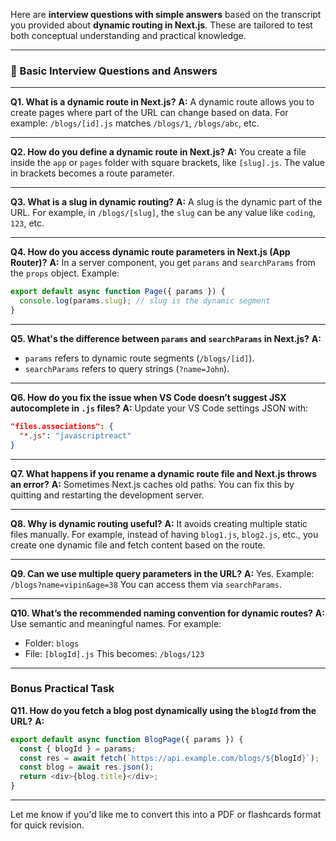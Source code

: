 Here are **interview questions with simple answers** based on the transcript you provided about **dynamic routing in Next.js**. These are tailored to test both conceptual understanding and practical knowledge.

---

### 🔹 Basic Interview Questions and Answers

---

**Q1. What is a dynamic route in Next.js?**
**A:** A dynamic route allows you to create pages where part of the URL can change based on data. For example: `/blogs/[id].js` matches `/blogs/1`, `/blogs/abc`, etc.

---

**Q2. How do you define a dynamic route in Next.js?**
**A:** You create a file inside the `app` or `pages` folder with square brackets, like `[slug].js`. The value in brackets becomes a route parameter.

---

**Q3. What is a slug in dynamic routing?**
**A:** A slug is the dynamic part of the URL. For example, in `/blogs/[slug]`, the `slug` can be any value like `coding`, `123`, etc.

---

**Q4. How do you access dynamic route parameters in Next.js (App Router)?**
**A:** In a server component, you get `params` and `searchParams` from the `props` object. Example:

```js
export default async function Page({ params }) {
  console.log(params.slug); // slug is the dynamic segment
}
```

---

**Q5. What's the difference between `params` and `searchParams` in Next.js?**
**A:**

* `params` refers to dynamic route segments (`/blogs/[id]`).
* `searchParams` refers to query strings (`?name=John`).

---

**Q6. How do you fix the issue when VS Code doesn’t suggest JSX autocomplete in `.js` files?**
**A:** Update your VS Code settings JSON with:

```json
"files.associations": {
  "*.js": "javascriptreact"
}
```

---

**Q7. What happens if you rename a dynamic route file and Next.js throws an error?**
**A:** Sometimes Next.js caches old paths. You can fix this by quitting and restarting the development server.

---

**Q8. Why is dynamic routing useful?**
**A:** It avoids creating multiple static files manually. For example, instead of having `blog1.js`, `blog2.js`, etc., you create one dynamic file and fetch content based on the route.

---

**Q9. Can we use multiple query parameters in the URL?**
**A:** Yes. Example:
`/blogs?name=vipin&age=38`
You can access them via `searchParams`.

---

**Q10. What’s the recommended naming convention for dynamic routes?**
**A:** Use semantic and meaningful names. For example:

* Folder: `blogs`
* File: `[blogId].js`
  This becomes: `/blogs/123`

---

### Bonus Practical Task

**Q11. How do you fetch a blog post dynamically using the `blogId` from the URL?**
**A:**

```js
export default async function BlogPage({ params }) {
  const { blogId } = params;
  const res = await fetch(`https://api.example.com/blogs/${blogId}`);
  const blog = await res.json();
  return <div>{blog.title}</div>;
}
```

---

Let me know if you'd like me to convert this into a PDF or flashcards format for quick revision.
